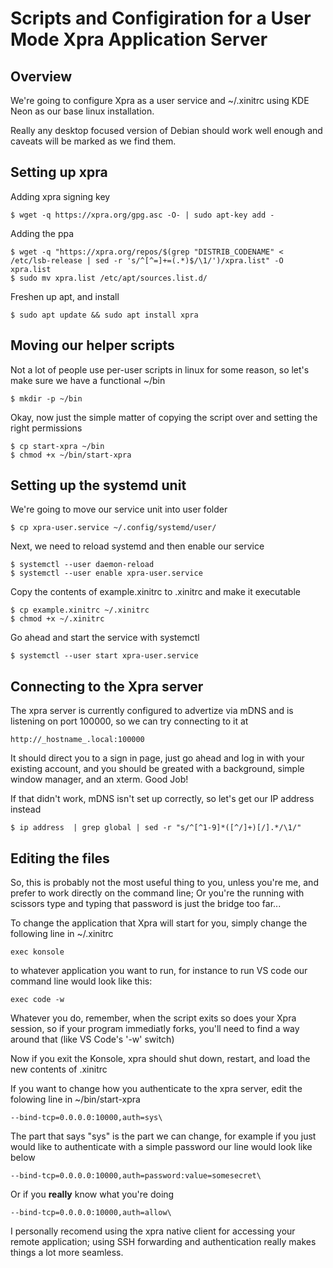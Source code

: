 Scripts and Configiration for a User Mode Xpra Application Server
===

Overview
--- 

We're going to configure Xpra as a user service and ~/.xinitrc using KDE Neon 
as our base linux installation.

Really any desktop focused version of Debian should work well enough and 
caveats will be marked as we find them.

Setting up xpra
---

Adding xpra signing key

    $ wget -q https://xpra.org/gpg.asc -O- | sudo apt-key add -

Adding the ppa

    $ wget -q "https://xpra.org/repos/$(grep "DISTRIB_CODENAME" < /etc/lsb-release | sed -r 's/^[^=]+=(.*)$/\1/')/xpra.list" -O xpra.list
    $ sudo mv xpra.list /etc/apt/sources.list.d/

Freshen up apt, and install

    $ sudo apt update && sudo apt install xpra

Moving our helper scripts
---

Not a lot of people use per-user scripts in linux for some reason, so let's
make sure we have a functional ~/bin

    $ mkdir -p ~/bin

Okay, now just the simple matter of copying the script over and setting the 
right permissions

    $ cp start-xpra ~/bin
    $ chmod +x ~/bin/start-xpra

Setting up the systemd unit
---

We're going to move our service unit into user folder

    $ cp xpra-user.service ~/.config/systemd/user/

Next, we need to reload systemd and then enable our service

    $ systemctl --user daemon-reload
    $ systemctl --user enable xpra-user.service

Copy the contents of example.xinitrc to .xinitrc and make it executable

    $ cp example.xinitrc ~/.xinitrc
    $ chmod +x ~/.xinitrc

Go ahead and start the service with systemctl

    $ systemctl --user start xpra-user.service

Connecting to the Xpra server
---

The xpra server is currently configured to advertize via mDNS and is listening 
on port 100000, so we can try connecting to it at 

    http://_hostname_.local:100000

It should direct you to a sign in page, just go ahead and log in with your 
existing account, and you should be greated with a background, simple window
manager, and an xterm.  Good Job! 

If that didn't work, mDNS isn't set up correctly, so let's get
our IP address instead 

    $ ip address  | grep global | sed -r "s/^[^1-9]*([^/]+)[/].*/\1/"

Editing the files
---

So, this is probably not the most useful thing to you, unless you're me, and
prefer to work directly on the command line; Or you're the running with
scissors type and typing that password is just the bridge too far...

To change the application that Xpra will start for you, simply change the 
following line in ~/.xinitrc

    exec konsole

to whatever application you want to run, for instance to run VS code our
command line would look like this:

    exec code -w 

Whatever you do, remember, when the script exits so does your Xpra session, so 
if your program immediatly forks, you'll need to find a way around that (like 
VS Code's '-w' switch)

Now if you exit the Konsole, xpra should shut down, restart, and load the new 
contents of .xinitrc

If you want to change how you authenticate to the xpra server, edit the 
folowing line in ~/bin/start-xpra

    --bind-tcp=0.0.0.0:10000,auth=sys\

The part that says "sys" is the part we can change, for example if you just 
would like to authenticate with a simple password our line would look like
below

    --bind-tcp=0.0.0.0:10000,auth=password:value=somesecret\

Or if you __really__ know what you're doing

    --bind-tcp=0.0.0.0:10000,auth=allow\

I personally recomend using the xpra native client for accessing your remote 
application; using SSH forwarding and authentication really makes things a 
lot more seamless. 